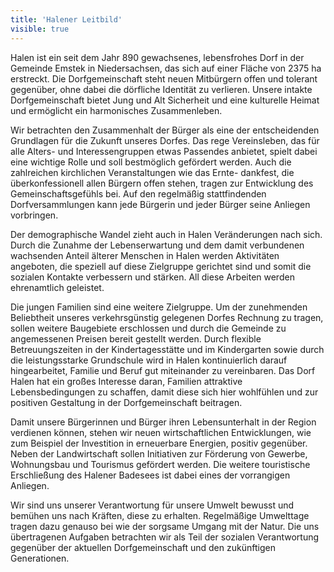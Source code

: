 ```yaml
---
title: 'Halener Leitbild'
visible: true
---
```


Halen ist ein seit dem Jahr 890 gewachsenes, lebensfrohes Dorf in der Gemeinde Emstek in Niedersachsen, das sich auf einer Fläche von 2375 ha erstreckt. Die Dorfgemeinschaft steht neuen Mitbürgern offen und tolerant gegenüber, ohne dabei die dörfliche Identität zu verlieren. Unsere intakte Dorfgemeinschaft bietet Jung und Alt Sicherheit und eine kulturelle Heimat und ermöglicht ein harmonisches Zusammenleben.

Wir betrachten den Zusammenhalt der Bürger als eine der entscheidenden Grundlagen für die Zukunft unseres Dorfes. Das rege Vereinsleben, das für alle Alters- und Interessengruppen etwas Passendes anbietet, spielt dabei eine wichtige Rolle und soll bestmöglich gefördert werden. Auch die zahlreichen kirchlichen Veranstaltungen wie das Ernte-
dankfest, die überkonfessionell allen Bürgern offen stehen, tragen zur Entwicklung des Gemeinschaftsgefühls bei. Auf den regelmäßig stattfindenden Dorfversammlungen kann jede Bürgerin und jeder Bürger seine Anliegen vorbringen.

Der demographische Wandel zieht auch in Halen Veränderungen nach sich. Durch die Zunahme der Lebenserwartung und dem damit verbundenen wachsenden Anteil älterer Menschen in Halen werden Aktivitäten angeboten, die speziell auf diese Zielgruppe gerichtet sind und somit die sozialen Kontakte verbessern und stärken. All diese Arbeiten werden ehrenamtlich geleistet.

Die jungen Familien sind eine weitere Zielgruppe. Um der zunehmenden Beliebtheit unseres verkehrsgünstig gelegenen Dorfes Rechnung zu tragen, sollen weitere Baugebiete erschlossen und durch die Gemeinde zu angemessenen Preisen bereit gestellt werden. Durch flexible Betreuungszeiten in der Kindertagesstätte und im Kindergarten sowie durch die leistungsstarke Grundschule wird in Halen kontinuierlich darauf hingearbeitet, Familie und Beruf gut miteinander zu vereinbaren. Das Dorf Halen hat ein großes Interesse daran, Familien attraktive Lebensbedingungen zu schaffen, damit diese sich hier wohlfühlen und zur positiven Gestaltung in der Dorfgemeinschaft beitragen.

Damit unsere Bürgerinnen und Bürger ihren Lebensunterhalt in der Region verdienen können, stehen wir neuen wirtschaftlichen Entwicklungen, wie zum Beispiel der Investition in erneuerbare Energien, positiv gegenüber. Neben der Landwirtschaft sollen Initiativen zur Förderung von Gewerbe, Wohnungsbau und Tourismus gefördert werden. Die weitere touristische Erschließung des Halener Badesees ist dabei eines der vorrangigen Anliegen.

Wir sind uns unserer Verantwortung für unsere Umwelt bewusst und bemühen uns nach Kräften, diese zu erhalten. Regelmäßige Umwelttage tragen dazu genauso bei wie der sorgsame Umgang mit der Natur. Die uns übertragenen Aufgaben betrachten wir als Teil der sozialen Verantwortung gegenüber der aktuellen Dorfgemeinschaft und den zukünftigen Generationen.